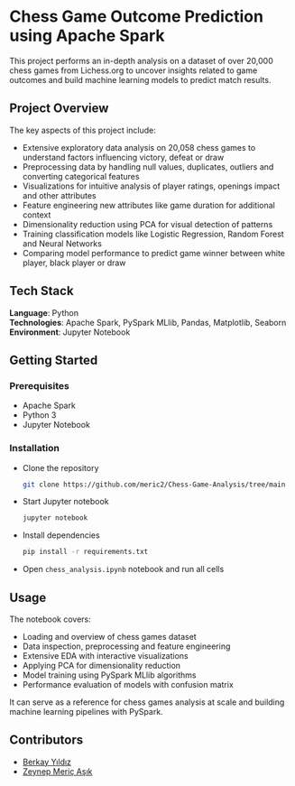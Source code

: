 # Chess Game Outcome Prediction using Apache Spark

This project performs an in-depth analysis on a dataset of over 20,000 chess games from Lichess.org to uncover insights related to game outcomes and build machine learning models to predict match results.

## Project Overview

The key aspects of this project include:

- Extensive exploratory data analysis on 20,058 chess games to understand factors influencing victory, defeat or draw
- Preprocessing data by handling null values, duplicates, outliers and converting categorical features
- Visualizations for intuitive analysis of player ratings, openings impact and other attributes   
- Feature engineering new attributes like game duration for additional context
- Dimensionality reduction using PCA for visual detection of patterns
- Training classification models like Logistic Regression, Random Forest and Neural Networks  
- Comparing model performance to predict game winner between white player, black player or draw   

## Tech Stack

**Language**: Python  
**Technologies**: Apache Spark, PySpark MLlib, Pandas, Matplotlib, Seaborn   
**Environment**: Jupyter Notebook  

## Getting Started  

### Prerequisites
- Apache Spark  
- Python 3
- Jupyter Notebook

### Installation

- Clone the repository
  ```bash
  git clone https://github.com/meric2/Chess-Game-Analysis/tree/main
  ```

- Start Jupyter notebook
  ```bash
  jupyter notebook
  ```

- Install dependencies
  ```bash
  pip install -r requirements.txt
  ```
  
- Open `chess_analysis.ipynb` notebook and run all cells


## Usage

The notebook covers:

- Loading and overview of chess games dataset
- Data inspection, preprocessing and feature engineering  
- Extensive EDA with interactive visualizations    
- Applying PCA for dimensionality reduction 
- Model training using PySpark MLlib algorithms  
- Performance evaluation of models with confusion matrix

It can serve as a reference for chess games analysis at scale and building machine learning pipelines with PySpark. 

## Contributors

- [Berkay Yıldız](https://github.com/berykay)
- [Zeynep Meriç Aşık](https://github.com/meric2)
